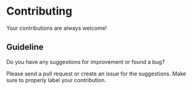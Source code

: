 # Contributing

Your contributions are always welcome!

## Guideline

Do you have any suggestions for improvement or found a bug?

Please send a pull request or create an issue for the suggestions. Make sure to properly label your contribution.
